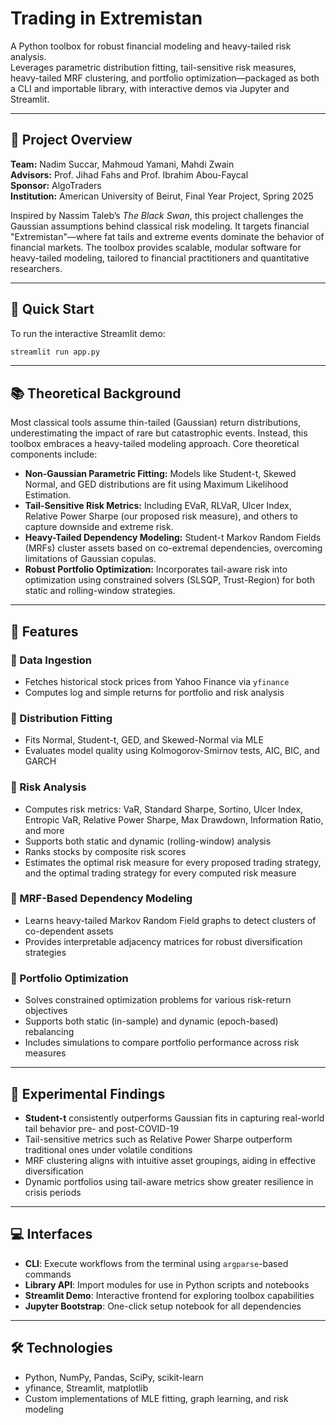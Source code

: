 
# Trading in Extremistan

A Python toolbox for robust financial modeling and heavy-tailed risk analysis.  
Leverages parametric distribution fitting, tail-sensitive risk measures, heavy-tailed MRF clustering, and portfolio optimization—packaged as both a CLI and importable library, with interactive demos via Jupyter and Streamlit.

---

## 📘 Project Overview

**Team:**  Nadim Succar, Mahmoud Yamani, Mahdi Zwain <br/>
**Advisors:** Prof. Jihad Fahs and Prof. Ibrahim Abou-Faycal  
**Sponsor:** AlgoTraders  
**Institution:** American University of Beirut, Final Year Project, Spring 2025  

Inspired by Nassim Taleb’s _The Black Swan_, this project challenges the Gaussian assumptions behind classical risk modeling. It targets financial "Extremistan"—where fat tails and extreme events dominate the behavior of financial markets. The toolbox provides scalable, modular software for heavy-tailed modeling, tailored to financial practitioners and quantitative researchers.

---

## 🚀 Quick Start

To run the interactive Streamlit demo:

```bash
streamlit run app.py
```

---

## 📚 Theoretical Background

Most classical tools assume thin-tailed (Gaussian) return distributions, underestimating the impact of rare but catastrophic events. Instead, this toolbox embraces a heavy-tailed modeling approach. Core theoretical components include:

- **Non-Gaussian Parametric Fitting:** Models like Student-t, Skewed Normal, and GED distributions are fit using Maximum Likelihood Estimation.
- **Tail-Sensitive Risk Metrics:** Including EVaR, RLVaR, Ulcer Index, Relative Power Sharpe (our proposed risk measure), and others to capture downside and extreme risk.
- **Heavy-Tailed Dependency Modeling:** Student-t Markov Random Fields (MRFs) cluster assets based on co-extremal dependencies, overcoming limitations of Gaussian copulas.
- **Robust Portfolio Optimization:** Incorporates tail-aware risk into optimization using constrained solvers (SLSQP, Trust-Region) for both static and rolling-window strategies.

---

## 🚀 Features

### 🔹 Data Ingestion
- Fetches historical stock prices from Yahoo Finance via `yfinance`
- Computes log and simple returns for portfolio and risk analysis

### 🔹 Distribution Fitting
- Fits Normal, Student-t, GED, and Skewed-Normal via MLE
- Evaluates model quality using Kolmogorov-Smirnov tests, AIC, BIC, and GARCH

### 🔹 Risk Analysis
- Computes risk metrics: VaR, Standard Sharpe, Sortino, Ulcer Index, Entropic VaR, Relative Power Sharpe, Max Drawdown, Information Ratio, and more
- Supports both static and dynamic (rolling-window) analysis
- Ranks stocks by composite risk scores
- Estimates the optimal risk measure for every proposed trading strategy, and the optimal trading strategy for every computed risk measure

### 🔹 MRF-Based Dependency Modeling
- Learns heavy-tailed Markov Random Field graphs to detect clusters of co-dependent assets
- Provides interpretable adjacency matrices for robust diversification strategies

### 🔹 Portfolio Optimization
- Solves constrained optimization problems for various risk-return objectives
- Supports both static (in-sample) and dynamic (epoch-based) rebalancing
- Includes simulations to compare portfolio performance across risk measures

---

## 🧪 Experimental Findings

- **Student-t** consistently outperforms Gaussian fits in capturing real-world tail behavior pre- and post-COVID-19
- Tail-sensitive metrics such as Relative Power Sharpe outperform traditional ones under volatile conditions
- MRF clustering aligns with intuitive asset groupings, aiding in effective diversification
- Dynamic portfolios using tail-aware metrics show greater resilience in crisis periods

---

## 💻 Interfaces

- **CLI**: Execute workflows from the terminal using `argparse`-based commands
- **Library API**: Import modules for use in Python scripts and notebooks
- **Streamlit Demo**: Interactive frontend for exploring toolbox capabilities
- **Jupyter Bootstrap**: One-click setup notebook for all dependencies

---

## 🛠️ Technologies

- Python, NumPy, Pandas, SciPy, scikit-learn
- yfinance, Streamlit, matplotlib
- Custom implementations of MLE fitting, graph learning, and risk modeling
